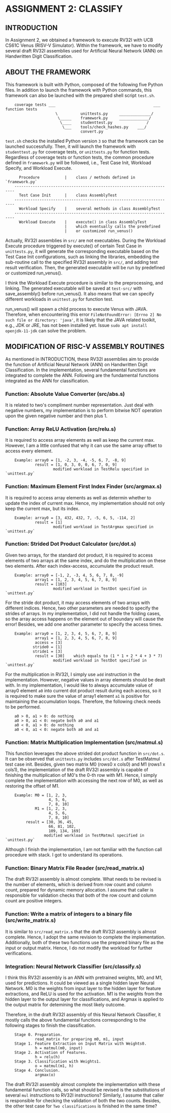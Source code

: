 # ASSIGNMENT 2: CLASSIFY

## INTRODUCTION
In Assignment 2, we obtained a framework to execute RV32I with UCB CS61C Venus (RISV-V Simulator). Within the framework, we have to modify several draft RV32I assemblies used for Artificial Neural Network (ANN) on Handwritten Digit Classification.


## ABOUT THE FRAMEWORK
This framework is built with Python, composed of the following five Python files. In addition to launch the framework with Python commands, this framework can also be launched with the prepared shell script `test.sh`.

        coverage tests ___                                           ___ function tests
                          \          unittests.py     ______________/
                           \_____    framework.py     _____________/
                            \____    studenttest.py               /
                             \___    tools/check_hashes.py    ___/
                                     convert.py

`test.sh` checks the installed Python version `3` so that the framework can be launched successfully. Then, it will launch the framework with `studenttest.py` for coverage tests, or `unittests.py` for function tests. Regardless of coverage tests or function tests, the common procedure defined in `framework.py` will be followed, i.e., Test Case Init, Workload Specify, and Workload Execute.

          Procedure           |    class / methods defined in `framework.py`
        ----------------------------------------------------------------------
          Test Case Init      |    class AssemblyTest
        ----------------------------------------------------------------------
          Workload Specify    |    several methods in class AssemblyTest
        ----------------------------------------------------------------------
          Workload Execute    |    execute() in class AssemblyTest 
                              |    which eventually calls the predefined 
                              |    or customized run_venus()

Actually, RV32I assemblies in `src/` are not executables. During the Workload Execute procedure triggered by execute() of certain Test Case in `unittests.py`, it will generate the corresponding executable based on the Test Case Init configurations, such as linking the libraries, embedding the sub-routine call to the specified RV32I assembly in `src/`, and adding test result verification. Then, the generated executable will be run by predefined or customized run_venus().

I think the Workload Execute procedure is similar to the preprocessing, and linking. The generated executable will be saved at `test-src/` with save_assembly() before run_venus(). It also means that we can specify different workloads in `unittest.py` for function test.

run_venus() will spawn a child process to execute Venus with JAVA. Therefore, when encountering this error `FileNotFoundError: [Errno 2] No such file or directory: 'java'`, it is likely that the JAVA related toolkit, e.g., JDK or JRE, has not been installed yet. Issue `sudo apt install openjdk-11-jdk` can solve the problem.


## MODIFICATION OF RISC-V ASSEMBLY ROUTINES
As mentioned in INTRODUCTION, these RV32I assemblies aim to provide the function of Artificial Neural Network (ANN) on Handwritten Digit Classification. In the implementation, several fundamental functions are integrated to complete the ANN. Following are the fundamental functions integrated as the ANN for classification.

### Function: Absolute Value Converter (src/abs.s)
It is related to two's compliment number representation. Just deal with negative numbers, my implementation is to perform bitwise NOT operation upon the given negative number and then plus 1.

### Function: Array ReLU Activation (src/relu.s)
It is required to access array elements as well as keep the current max. However, I am a little confused that why it can use the same array offset to access every element.

        Example: array0 = [1, -2, 3, -4, -5, 6, 7, -8, 9]
                 result = [1, 0, 3, 0, 0, 6, 7, 0, 9]
                         modified workload in TestRelu specified in `unittest.py`

### Function: Maximum Element First Index Finder (src/argmax.s)
It is required to access array elements as well as determin whether to update the index of current max. Hence, my implementation should not only keep the current max, but its index.

        Example: array0 = [3, 432, 432, 7, -5, 6, 5, -114, 2]
                 result = [1]
                         modified workload in TestArgmax specified in `unittest.py`

### Function: Strided Dot Product Calculator (src/dot.s)
Given two arrays, for the standard dot product, it is required to access elements of two arrays at the same index, and do the multiplication on these two elements. After each index-access, accumulate the product result.

        Example: array0 = [-1, 2, -3, 4, 5, 6, 7, 8, -9]
                 array1 = [1, 2, 3, 4, 5, 6, 7, 8, 9]
                 result = [103]
                         modified workload in TestDot specified in `unittest.py`

For the stride dot product, it may access elements of two arrays with different indices. Hence, two other parameters are needed to specify the strides of arrays. In my implementation, I did not handle the folding cases, so the array access happens on the element out of boundary will cause the error! Besides, we add one another parameter to specify the access times.

        Example: array0 = [1, 2, 3, 4, 5, 6, 7, 8, 9]
                 array1 = [1, 2, 3, 4, 5, 6, 7, 8, 9]
                 access = [3]
                stride0 = [1]
                stride1 = [3]
                 result = [30]    which equals to (1 * 1 + 2 * 4 + 3 * 7)
                         modified workload in TestDot specified in `unittest.py`

For the multiplication in RV32I, I simply use `add` instruction in the implementation. However, negative values in array elements should be dealt with. In my implementation, I would like to always accumulate value of array0 element `a0` into current dot product result during each access, so it is required to make sure the value of array1 element `a1` is positive for maintaining the accumulation loops. Therefore, the following check needs to be performed.

        a0 > 0, a1 > 0: do nothing
        a0 > 0, a1 < 0: negate both a0 and a1
        a0 < 0, a1 > 0: do nothing
        a0 < 0, a1 < 0: negate both a0 and a1

### Function: Matrix Multiplication Implementation (src/matmul.s)
This function leverages the above strided dot product function in `src/dot.s`. It can be observed that `unittests.py` includes `src/dot.s` after TestMatmul test case init. Besides, given two matrix M0 (rows0 x cols0) and M1 (rows1 x cols1), the implementation of the draft RV32I assembly is capable of finishing the multiplication of M0's the 0-th row with M1. Hence, I simply complete the implementation with accessing the next row of M0, as well as restoring the offset of M1.

        Example: M0 = [1, 2, 3, 
                       4, 5, 6, 
                       7, 8, 10]
                 M1 = [1, 2, 3, 
                       4, 5, 6, 
                       7, 8, 10]
             result = [30, 36, 45, 
                       66, 81, 102, 
                       109, 134, 169]
                     modified workload in TestMatmul specified in `unittest.py`

Although I finish the implementation, I am not familiar with the function call procedure with stack. I got to understand its operations.

### Function: Binary Matrix File Reader (src/read_matrix.s)
The draft RV32I assembly is almost complete. What needs to be revised is the number of elements, which is derived from row count and column count, prepared for dynamic memory allocation. I assume that caller is responsible for validation checks that both of the row count and column count are positive integers.

### Function: Write a matrix of integers to a binary file (src/write_matrix.s)
It is similar to `src/read_matrix.s` that the draft RV32I assembly is almost complete. Hence, I adopt the same revision to complete the implementation. Additionally, both of these two functions use the prepared binary file as the input or output matrix. Hence, I do not modify the workload for further verifications.

### Integration: Neural Network Classifier (src/classify.s)
I think this RV32I assembly is an ANN with pretrained weights, M0, and M1, used for predictions. It could be viewed as a single hidden layer Neural Network. M0 is the weights from input layer to the hidden layer for feature extractions, and ReLU is used for the activation. M1 is the weights from the hidden layer to the output layer for classifications, and Argmax is applied to the output matrix for detemining the most likely outcome.

Therefore, in the draft RV32I assembly of this Neural Network Classifier, it mostly calls the above fundamental functions corresponding to the following stages to finish the classification.

        Stage 0. Preparation.
                 read_matrix for preparing m0, m1, input
        Stage 1. Feature Extraction on Input Matrix with Weights0.
                 h = matmul(m0, input)
        Stage 2. Activation of Features.
                 h = relu(h)
        Stage 3. Classification with Weights1.
                 o = matmul(m1, h)
        Stage 4. Conclusion.
                 argmax(o)

The draft RV32I assembly almost complete the implementation with these fundamental function calls, so what should be revised is the substitutions of several `mul` instructions to RV32I instructions? Similarly, I assume that caller is responsible for checking the validation of both the two counts. Besides, the other test case for `Two classifications` is finished in the same time?


